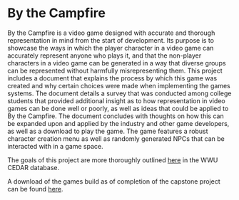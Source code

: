 # By the Campfire

By the Campfire is a video game designed with accurate and thorough representation in mind from the start of development. Its purpose is to showcase the ways in which the player character in a video game can accurately represent anyone who plays it, and that the non-player characters in a video game can be generated in a way that diverse groups can be represented without harmfully misrepresenting them. This project includes a document that explains the process by which this game was created and why certain choices were made when implementing the games systems. The document details a survey that was conducted among college students that provided additional insight as to how representation in video games can be done well or poorly, as well as ideas that could be applied to By the Campfire. The document concludes with thoughts on how this can be expanded upon and applied by the industry and other game developers, as well as a download to play the game. The game features a robust character creation menu as well as randomly generated NPCs that can be interacted with in a game space.

The goals of this project are more thoroughly outlined [here](https://cedar.wwu.edu/wwu_honors/754/) in the WWU CEDAR database.

A download of the games build as of completion of the capstone project can be found [here](https://drive.google.com/drive/folders/17Z5AwdUiFuWc8EWzfMfJu5u-Y2Ro07Oa).
